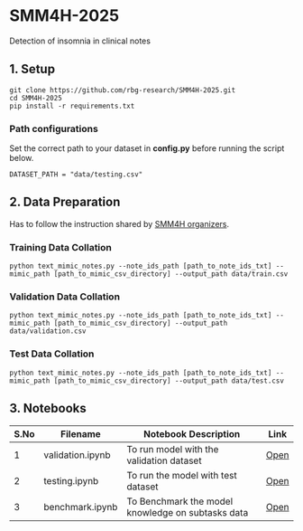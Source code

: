 # SMM4H-2025
Detection of insomnia in clinical notes

## 1. Setup
```commandline
git clone https://github.com/rbg-research/SMM4H-2025.git
cd SMM4H-2025
pip install -r requirements.txt
```
### Path configurations
Set the correct path to your dataset in **config.py** before running the script below.
```commandline
DATASET_PATH = "data/testing.csv"
```
## 2. Data Preparation
Has to follow the instruction shared by [SMM4H organizers](https://github.com/guilopgar/SMM4H-HeaRD-2025-Task-4-Insomnia).

### Training Data Collation
```commandline
python text_mimic_notes.py --note_ids_path [path_to_note_ids_txt] --mimic_path [path_to_mimic_csv_directory] --output_path data/train.csv
```

### Validation Data Collation
```commandline
python text_mimic_notes.py --note_ids_path [path_to_note_ids_txt] --mimic_path [path_to_mimic_csv_directory] --output_path data/validation.csv
```

### Test Data Collation
```commandline
python text_mimic_notes.py --note_ids_path [path_to_note_ids_txt] --mimic_path [path_to_mimic_csv_directory] --output_path data/test.csv
```


## 3. Notebooks

| S.No | Filename                         | Notebook Description                        | Link                                        |
|------|----------------------------------|---------------------------------------------|---------------------------------------------|
|   1  | validation.ipynb                 | To run model with the validation dataset    | [Open](notebooks/validation.ipynb)  |
|   2  | testing.ipynb                    | To run the model with test dataset          | [Open](notebooks/testing.ipynb) |
|   3  | benchmark.ipynb                  | To Benchmark the model knowledge on subtasks data | [Open](notebooks/Benchmark.ipynb) | 

